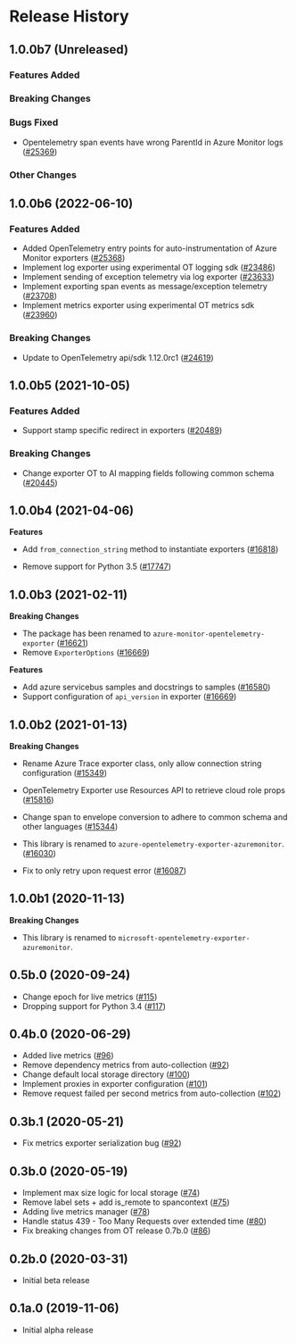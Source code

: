 # Release History

## 1.0.0b7 (Unreleased)

### Features Added

### Breaking Changes

### Bugs Fixed
- Opentelemetry span events have wrong ParentId in Azure Monitor logs
    ([#25369](https://github.com/Azure/azure-sdk-for-python/pull/25369))

### Other Changes

## 1.0.0b6 (2022-06-10)

### Features Added
- Added OpenTelemetry entry points for auto-instrumentation of Azure Monitor exporters
    ([#25368](https://github.com/Azure/azure-sdk-for-python/pull/25368))
- Implement log exporter using experimental OT logging sdk
    ([#23486](https://github.com/Azure/azure-sdk-for-python/pull/23486))
- Implement sending of exception telemetry via log exporter
    ([#23633](https://github.com/Azure/azure-sdk-for-python/pull/23633))
- Implement exporting span events as message/exception telemetry
    ([#23708](https://github.com/Azure/azure-sdk-for-python/pull/23708))
- Implement metrics exporter using experimental OT metrics sdk
    ([#23960](https://github.com/Azure/azure-sdk-for-python/pull/23960))

### Breaking Changes
- Update to OpenTelemetry api/sdk 1.12.0rc1
    ([#24619](https://github.com/Azure/azure-sdk-for-python/pull/24619))

## 1.0.0b5 (2021-10-05)

### Features Added
- Support stamp specific redirect in exporters
    ([#20489](https://github.com/Azure/azure-sdk-for-python/pull/20489))

### Breaking Changes
- Change exporter OT to AI mapping fields following common schema
    ([#20445](https://github.com/Azure/azure-sdk-for-python/pull/20445))

## 1.0.0b4 (2021-04-06)

  **Features**
  - Add `from_connection_string` method to instantiate exporters
      ([#16818](https://github.com/Azure/azure-sdk-for-python/pull/16818))

  - Remove support for Python 3.5
      ([#17747](https://github.com/Azure/azure-sdk-for-python/pull/17747))

## 1.0.0b3 (2021-02-11)

  **Breaking Changes**
  - The package has been renamed to `azure-monitor-opentelemetry-exporter`
      ([#16621](https://github.com/Azure/azure-sdk-for-python/pull/16621))
  - Remove `ExporterOptions`
      ([#16669](https://github.com/Azure/azure-sdk-for-python/pull/16669))

  **Features**
  - Add azure servicebus samples and docstrings to samples
      ([#16580](https://github.com/Azure/azure-sdk-for-python/pull/16580))
  - Support configuration of `api_version` in exporter
      ([#16669](https://github.com/Azure/azure-sdk-for-python/pull/16669))

## 1.0.0b2 (2021-01-13)

  **Breaking Changes**
  - Rename Azure Trace exporter class, only allow connection string configuration
    ([#15349](https://github.com/Azure/azure-sdk-for-python/pull/15349))

  - OpenTelemetry Exporter use Resources API to retrieve cloud role props
    ([#15816](https://github.com/Azure/azure-sdk-for-python/pull/15816))

  - Change span to envelope conversion to adhere to common schema and other languages
    ([#15344](https://github.com/Azure/azure-sdk-for-python/pull/15344))

  - This library is renamed to `azure-opentelemetry-exporter-azuremonitor`.
    ([#16030](https://github.com/Azure/azure-sdk-for-python/pull/16030))

  - Fix to only retry upon request error
    ([#16087](https://github.com/Azure/azure-sdk-for-python/pull/16087))

## 1.0.0b1 (2020-11-13)

  **Breaking Changes**
  - This library is renamed to `microsoft-opentelemetry-exporter-azuremonitor`.

## 0.5b.0 (2020-09-24)

- Change epoch for live metrics
  ([#115](https://github.com/microsoft/opentelemetry-azure-monitor-python/pull/115))
- Dropping support for Python 3.4
  ([#117](https://github.com/microsoft/opentelemetry-azure-monitor-python/pull/117))

## 0.4b.0 (2020-06-29) 

- Added live metrics
  ([#96](https://github.com/microsoft/opentelemetry-azure-monitor-python/pull/96))
- Remove dependency metrics from auto-collection
  ([#92](https://github.com/microsoft/opentelemetry-azure-monitor-python/pull/92))
- Change default local storage directory
  ([#100](https://github.com/microsoft/opentelemetry-azure-monitor-python/pull/100))
- Implement proxies in exporter configuration
  ([#101](https://github.com/microsoft/opentelemetry-azure-monitor-python/pull/101))
- Remove request failed per second metrics from auto-collection
  ([#102](https://github.com/microsoft/opentelemetry-azure-monitor-python/pull/102))

## 0.3b.1 (2020-05-21)

- Fix metrics exporter serialization bug
  ([#92](https://github.com/microsoft/opentelemetry-azure-monitor-python/pull/92))

## 0.3b.0 (2020-05-19)

- Implement max size logic for local storage
  ([#74](https://github.com/microsoft/opentelemetry-azure-monitor-python/pull/74))
- Remove label sets + add is_remote to spancontext
  ([#75](https://github.com/microsoft/opentelemetry-azure-monitor-python/pull/75))
- Adding live metrics manager
  ([#78](https://github.com/microsoft/opentelemetry-azure-monitor-python/pull/78))
- Handle status 439 - Too Many Requests over extended time
  ([#80](https://github.com/microsoft/opentelemetry-azure-monitor-python/pull/80))
- Fix breaking changes from OT release 0.7b.0 
  ([#86](https://github.com/microsoft/opentelemetry-azure-monitor-python/pull/86))

## 0.2b.0 (2020-03-31)

- Initial beta release

## 0.1a.0 (2019-11-06)

- Initial alpha release
